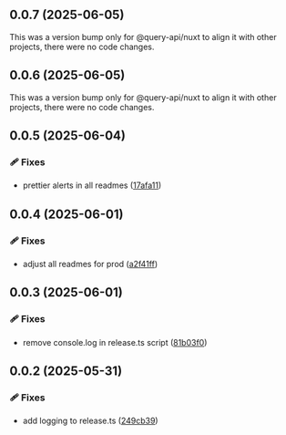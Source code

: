 ## 0.0.7 (2025-06-05)

This was a version bump only for @query-api/nuxt to align it with other projects, there were no code
changes.

## 0.0.6 (2025-06-05)

This was a version bump only for @query-api/nuxt to align it with other projects, there were no code
changes.

## 0.0.5 (2025-06-04)

### 🩹 Fixes

- prettier alerts in all readmes
  ([17afa11](https://github.com/samuelreichor/query-api/commit/17afa11))

## 0.0.4 (2025-06-01)

### 🩹 Fixes

- adjust all readmes for prod ([a2f41ff](https://github.com/samuelreichor/query-api/commit/a2f41ff))

## 0.0.3 (2025-06-01)

### 🩹 Fixes

- remove console.log in release.ts script
  ([81b03f0](https://github.com/samuelreichor/query-api/commit/81b03f0))

## 0.0.2 (2025-05-31)

### 🩹 Fixes

- add logging to release.ts ([249cb39](https://github.com/samuelreichor/query-api/commit/249cb39))
